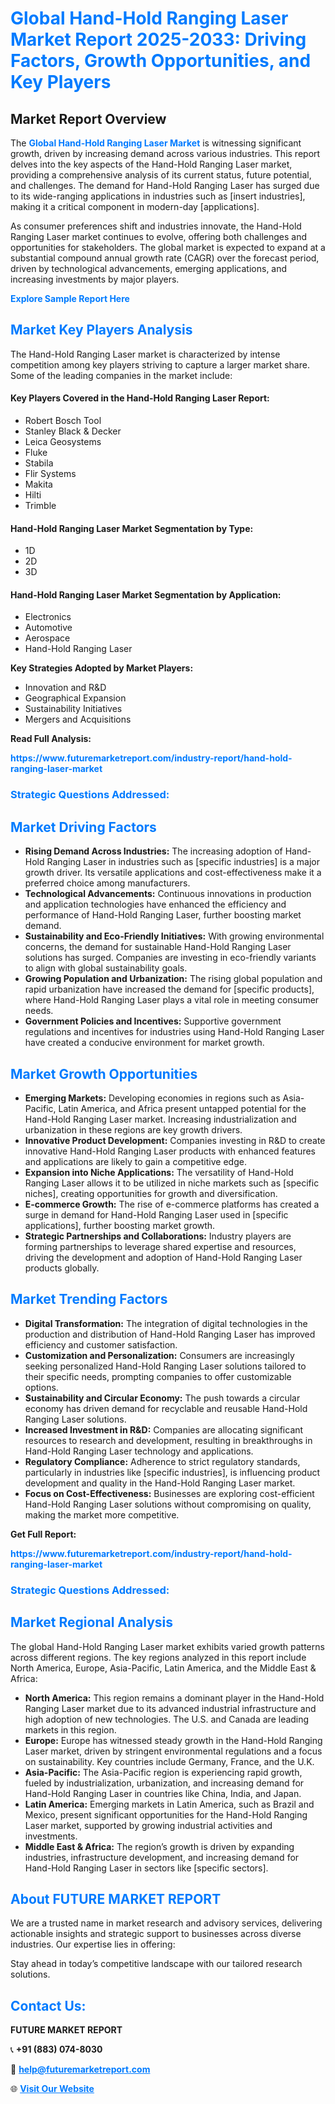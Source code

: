 <h1 style="color: #007BFF;">Global Hand-Hold Ranging Laser Market Report 2025-2033: Driving Factors, Growth Opportunities, and Key Players</h1>

<section id="overview">
<h2>Market Report Overview</h2>
<p>The <a href="https://www.futuremarketreport.com/industry-report/hand-hold-ranging-laser-market" style="color: #007BFF; text-decoration: none;"><strong>Global Hand-Hold Ranging Laser Market</strong></a> is witnessing significant growth, driven by increasing demand across various industries. This report delves into the key aspects of the Hand-Hold Ranging Laser market, providing a comprehensive analysis of its current status, future potential, and challenges. The demand for Hand-Hold Ranging Laser has surged due to its wide-ranging applications in industries such as [insert industries], making it a critical component in modern-day [applications].</p>
<p>As consumer preferences shift and industries innovate, the Hand-Hold Ranging Laser market continues to evolve, offering both challenges and opportunities for stakeholders. The global market is expected to expand at a substantial compound annual growth rate (CAGR) over the forecast period, driven by technological advancements, emerging applications, and increasing investments by major players.</p>
</section>

<section id="overview">
<p><a href="https://www.futuremarketreport.com/request-sample/reportId=127805" style="color: #007BFF; text-decoration: none;"><strong>Explore Sample Report Here</strong></a></p>
</section>

<section id="key-players">
<h2 style="color: #007BFF;">Market Key Players Analysis</h2>
<p>The Hand-Hold Ranging Laser market is characterized by intense competition among key players striving to capture a larger market share. Some of the leading companies in the market include:</p>
<h4>Key Players Covered in the Hand-Hold Ranging Laser Report:</h4>
<ul><li>Robert Bosch Tool</li><li>Stanley Black &amp; Decker</li><li>Leica Geosystems</li><li>Fluke</li><li>Stabila</li><li>Flir Systems</li><li>Makita</li><li>Hilti</li><li>Trimble</li></ul>
<h4>Hand-Hold Ranging Laser Market Segmentation by Type:</h4>
<ul><li>1D</li><li>2D</li><li>3D</li></ul>

<h4>Hand-Hold Ranging Laser Market Segmentation by Application:</h4>
<ul><li>Electronics</li><li>Automotive</li><li>Aerospace</li><li>Hand-Hold Ranging Laser</li></ul>
<p><strong>Key Strategies Adopted by Market Players:</strong></p>
<ul>
<li>Innovation and R&D</li>
<li>Geographical Expansion</li>
<li>Sustainability Initiatives</li>
<li>Mergers and Acquisitions</li>
</ul>
</section>

<section>
<p><strong>Read Full Analysis: </strong></p><a href="https://www.futuremarketreport.com/industry-report/hand-hold-ranging-laser-market" style="color: #007BFF; text-decoration: none;"><strong>https://www.futuremarketreport.com/industry-report/hand-hold-ranging-laser-market</strong></a>
<h3 style="color: #007BFF;">Strategic Questions Addressed:</h3>
</section>

<section id="driving-factors">
<h2 style="color: #007BFF;">Market Driving Factors</h2>
<ul>
<li><strong>Rising Demand Across Industries:</strong> The increasing adoption of Hand-Hold Ranging Laser in industries such as [specific industries] is a major growth driver. Its versatile applications and cost-effectiveness make it a preferred choice among manufacturers.</li>
<li><strong>Technological Advancements:</strong> Continuous innovations in production and application technologies have enhanced the efficiency and performance of Hand-Hold Ranging Laser, further boosting market demand.</li>
<li><strong>Sustainability and Eco-Friendly Initiatives:</strong> With growing environmental concerns, the demand for sustainable Hand-Hold Ranging Laser solutions has surged. Companies are investing in eco-friendly variants to align with global sustainability goals.</li>
<li><strong>Growing Population and Urbanization:</strong> The rising global population and rapid urbanization have increased the demand for [specific products], where Hand-Hold Ranging Laser plays a vital role in meeting consumer needs.</li>
<li><strong>Government Policies and Incentives:</strong> Supportive government regulations and incentives for industries using Hand-Hold Ranging Laser have created a conducive environment for market growth.</li>
</ul>
</section>

<section id="growth-opportunities">
<h2 style="color: #007BFF;">Market Growth Opportunities</h2>
<ul>
<li><strong>Emerging Markets:</strong> Developing economies in regions such as Asia-Pacific, Latin America, and Africa present untapped potential for the Hand-Hold Ranging Laser market. Increasing industrialization and urbanization in these regions are key growth drivers.</li>
<li><strong>Innovative Product Development:</strong> Companies investing in R&D to create innovative Hand-Hold Ranging Laser products with enhanced features and applications are likely to gain a competitive edge.</li>
<li><strong>Expansion into Niche Applications:</strong> The versatility of Hand-Hold Ranging Laser allows it to be utilized in niche markets such as [specific niches], creating opportunities for growth and diversification.</li>
<li><strong>E-commerce Growth:</strong> The rise of e-commerce platforms has created a surge in demand for Hand-Hold Ranging Laser used in [specific applications], further boosting market growth.</li>
<li><strong>Strategic Partnerships and Collaborations:</strong> Industry players are forming partnerships to leverage shared expertise and resources, driving the development and adoption of Hand-Hold Ranging Laser products globally.</li>
</ul>
</section>

<section id="trending-factors">
<h2 style="color: #007BFF;">Market Trending Factors</h2>
<ul>
<li><strong>Digital Transformation:</strong> The integration of digital technologies in the production and distribution of Hand-Hold Ranging Laser has improved efficiency and customer satisfaction.</li>
<li><strong>Customization and Personalization:</strong> Consumers are increasingly seeking personalized Hand-Hold Ranging Laser solutions tailored to their specific needs, prompting companies to offer customizable options.</li>
<li><strong>Sustainability and Circular Economy:</strong> The push towards a circular economy has driven demand for recyclable and reusable Hand-Hold Ranging Laser solutions.</li>
<li><strong>Increased Investment in R&D:</strong> Companies are allocating significant resources to research and development, resulting in breakthroughs in Hand-Hold Ranging Laser technology and applications.</li>
<li><strong>Regulatory Compliance:</strong> Adherence to strict regulatory standards, particularly in industries like [specific industries], is influencing product development and quality in the Hand-Hold Ranging Laser market.</li>
<li><strong>Focus on Cost-Effectiveness:</strong> Businesses are exploring cost-efficient Hand-Hold Ranging Laser solutions without compromising on quality, making the market more competitive.</li>
</ul>
</section>

<section>
<p><strong>Get Full Report: </strong></p><a href="https://www.futuremarketreport.com/industry-report/hand-hold-ranging-laser-market" style="color: #007BFF; text-decoration: none;"><strong>https://www.futuremarketreport.com/industry-report/hand-hold-ranging-laser-market</strong></a>
<h3 style="color: #007BFF;">Strategic Questions Addressed:</h3>
</section>


<section id="regional-analysis">
<h2 style="color: #007BFF;">Market Regional Analysis</h2>
<p>The global Hand-Hold Ranging Laser market exhibits varied growth patterns across different regions. The key regions analyzed in this report include North America, Europe, Asia-Pacific, Latin America, and the Middle East & Africa:</p>
<ul>
<li><strong>North America:</strong> This region remains a dominant player in the Hand-Hold Ranging Laser market due to its advanced industrial infrastructure and high adoption of new technologies. The U.S. and Canada are leading markets in this region.</li>
<li><strong>Europe:</strong> Europe has witnessed steady growth in the Hand-Hold Ranging Laser market, driven by stringent environmental regulations and a focus on sustainability. Key countries include Germany, France, and the U.K.</li>
<li><strong>Asia-Pacific:</strong> The Asia-Pacific region is experiencing rapid growth, fueled by industrialization, urbanization, and increasing demand for Hand-Hold Ranging Laser in countries like China, India, and Japan.</li>
<li><strong>Latin America:</strong> Emerging markets in Latin America, such as Brazil and Mexico, present significant opportunities for the Hand-Hold Ranging Laser market, supported by growing industrial activities and investments.</li>
<li><strong>Middle East & Africa:</strong> The region’s growth is driven by expanding industries, infrastructure development, and increasing demand for Hand-Hold Ranging Laser in sectors like [specific sectors].</li>
</ul>
</section>

<footer>
<h2 style="color: #007BFF;">About FUTURE MARKET REPORT</h2>
<p>We are a trusted name in market research and advisory services, delivering actionable insights and strategic support to businesses across diverse industries. Our expertise lies in offering:</p>

<p>Stay ahead in today’s competitive landscape with our tailored research solutions.</p>

<h2 style="color: #007BFF;">Contact Us:</h2>
<p><strong>FUTURE MARKET REPORT</strong></p>
<p>📞 <strong>+91 (883) 074-8030</strong></p>
<p>📧 <strong><a href="mailto:help@futuremarketreport.com" style="color: #007BFF;">help@futuremarketreport.com</a></strong></p>
<p>🌐 <strong><a href="https://www.futuremarketreport.com/" style="color: #007BFF;">Visit Our Website</a></strong></p>
</footer>